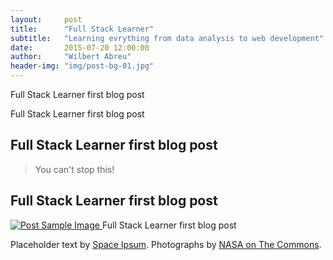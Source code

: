```yaml
---
layout:     post
title:      "Full Stack Learner"
subtitle:   "Learning evrything from data analysis to web development"
date:       2015-07-20 12:00:00
author:     "Wilbert Abreu"
header-img: "img/post-bg-01.jpg"
---
```


<p>Full Stack Learner first blog post</p>

<p>Full Stack Learner first blog post</p>

<h2 class="section-heading">Full Stack Learner first blog post</h2>

<blockquote>You can't stop this!</blockquote>


<h2 class="section-heading">Full Stack Learner first blog post</h2>

<a href="#">
    <img src="{{ site.baseurl }}/img/post-sample-image.jpg" alt="Post Sample Image">
</a>
<span class="caption text-muted">Full Stack Learner first blog post</span>

<p>Placeholder text by <a href="http://spaceipsum.com/">Space Ipsum</a>. Photographs by <a href="https://www.flickr.com/photos/nasacommons/">NASA on The Commons</a>.</p>
